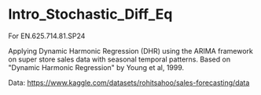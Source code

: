 # Intro_Stochastic_Diff_Eq
For EN.625.714.81.SP24

Applying Dynamic Harmonic Regression (DHR) using the ARIMA framework on super store sales data with seasonal temporal patterns. Based on "Dynamic Harmonic Regression" by Young et al, 1999.

Data: https://www.kaggle.com/datasets/rohitsahoo/sales-forecasting/data
